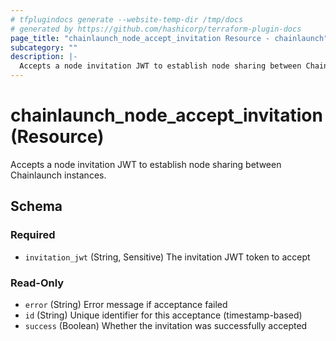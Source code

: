 ```yaml
---
# tfplugindocs generate --website-temp-dir /tmp/docs
# generated by https://github.com/hashicorp/terraform-plugin-docs
page_title: "chainlaunch_node_accept_invitation Resource - chainlaunch"
subcategory: ""
description: |-
  Accepts a node invitation JWT to establish node sharing between Chainlaunch instances.
---
```


# chainlaunch_node_accept_invitation (Resource)

Accepts a node invitation JWT to establish node sharing between Chainlaunch instances.



<!-- schema generated by tfplugindocs -->
## Schema

### Required

- `invitation_jwt` (String, Sensitive) The invitation JWT token to accept

### Read-Only

- `error` (String) Error message if acceptance failed
- `id` (String) Unique identifier for this acceptance (timestamp-based)
- `success` (Boolean) Whether the invitation was successfully accepted
